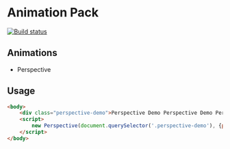 # Animation Pack

<p>
  <a href="https://github.com/aeksandla/animation-pack/actions/workflows/release.yaml">
    <img src="https://github.com/nolimits4web/swiper/workflows/Build/badge.svg" alt="Build status"/>
  </a>
</p>

## Animations
- Perspective

## Usage
```html
<body>
    <div class="perspective-demo">Perspective Demo Perspective Demo Perspective Demo Perspective Demo Perspective Demo</div>
    <script>
        new Perspective(document.querySelector('.perspective-demo'), {perspective: 2000, maxRotateX: 20, maxRotateY: 20})
    </script>
</body>
```
